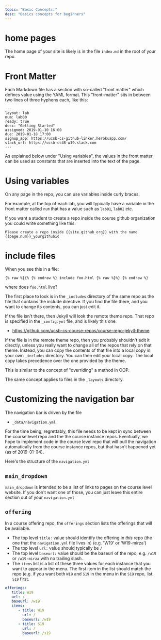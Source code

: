 ```yaml
---
topic: "Basic Concepts:"
desc: "Basics concepts for beginners"
---
```


# home pages

The home page of your site is likely is in the file `index.md` in the root of your repo.

# Front Matter

Each Markdown file has a section with so-called "front matter" which defines value using the YAML format.
This "front-matter" sits in between two lines of three hyphens each, like this:

```
---
layout: lab
num: lab00
ready: true
desc: "Getting Started"
assigned: 2019-01-10 16:00
due: 2019-01-18 17:00
signup_app: https://ucsb-cs-github-linker.herokuapp.com/
slack_url: https://ucsb-cs48-w19.slack.com
---
```

As explained below under "Using variables", the values in the front matter can be used as constants that are inserted into the text of the page.

# Using variables

On any page in the repo, you can use variables inside curly braces.  

For example, at the top of
each lab, you will typically have a variable in the front matter called `num` that has a value such as `lab01`, `lab02` etc.

If you want a student to create a repo inside the course github organization you could write something like this:

```
Please create a repo inside {{site.github_org}} with the name {{page.num}}_yourgithubid
```

# include files

When you see this in a file:

```
{% raw %}{% {% endraw %} include foo.html {% raw %}%} {% endraw %}
```

where does `foo.html` live?

The first place to look is in the `_includes` directory of the same repo as the file that contains
the include directive.  If you find the file there, and you want to change its contents, you can just edit it.
 
If the file isn't there, then Jekyll will look the remote theme repo.   That repo is specified in the `_config.yml` file,
and is likely this one:

* <https://github.com/ucsb-cs-course-repos/course-repo-jekyll-theme>

If the file is in the remote theme repo, then you probably shouldn't edit it directly, unless you really want to change
all of the repos that rely on that theme.  Instead, you can copy the contents of that file into a local copy in your own
`_includes` directory.  You can then edit your local copy.  The local copy takes precedence over the one provided by the
theme.   

This is similar to the concept of "overriding" a method in OOP.  

The same concept applies to files in the `_layouts` directory.

# Customizing the navigation bar

The navigation bar is driven by the file

* `_data/navigation.yml`

For the time being, regrettably, this file needs to be kept in sync between the course level repo and the the course instance repos.    Eventually, we hope to implement code in the course level repo that will pull the navigation automatically from the course instance repos, but that hasn't happened yet (as of 2019-01-04).

Here's the structure of the `navigation.yml`

## `main_dropdown`

`main_dropdown` is intended to be a list of links to pages on the course level website.
If you don't want one of those, you can just leave this entire section out of your `navigation.yml`
   
## `offering`   

In a course offering repo, the `offerings` section lists the offerings that will be available.

* The top level `title:` value should identify the offering in *this* repo (the one that the `navigation.yml` file
lives in) (e.g. 'W19' or 'W19-mirza')
* The top level `url:` value should typically be `/`
* The top level `baseurl:` value should be the baseurl of the repo, e.g.  `/w19` or `/w19-mirza` with no trailing slash.
* The `items` list is a list of these three values for each instance that you want to appear in the menu.   The first
   item in the list should match the repo (e.g. if you want both `W19` and `S19` in the menu in the `S19` repo, list
   `S19` first.

```yml
offerings:
   title: W19
   url: /	
   baseurl: /w19
   items:
      - title: W19
        url: /
        baseurl: /w19
      - title: S19
        url: /
        baseurl: /s19
```        
